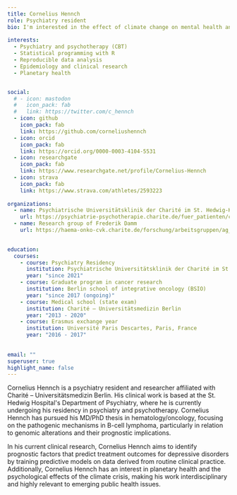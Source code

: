 ```yaml
---
title: Cornelius Hennch
role: Psychiatry resident
bio: I'm interested in the effect of climate change on mental health and reproducible data analysis.
  
interests:
  - Psychiatry and psychotherapy (CBT)
  - Statistical programming with R
  - Reproducible data analysis
  - Epidemiology and clinical research
  - Planetary health


social:
  # - icon: mastodon
  #   icon_pack: fab
  #   link: https://twitter.com/c_hennch
  - icon: github
    icon_pack: fab
    link: https://github.com/corneliushennch
  - icon: orcid
    icon_pack: fab
    link: https://orcid.org/0000-0003-4104-5531
  - icon: researchgate
    icon_pack: fab
    link: https://www.researchgate.net/profile/Cornelius-Hennch
  - icon: strava
    icon_pack: fab
    link: https://www.strava.com/athletes/2593223
 
organizations:
  - name: Psychiatrische Universitätsklinik der Charité im St. Hedwig-Krankenhaus
    url: https://psychiatrie-psychotherapie.charite.de/fuer_patienten/charite_im_shk/
  - name: Research group of Frederik Damm
    url: https://haema-onko-cvk.charite.de/forschung/arbeitsgruppen/ag_damm/

    
education:
  courses:
    - course: Psychiatry Residency
      institution: Psychiatrische Universitätsklinik der Charité im St. Hedwig-Krankenhaus
      year: "since 2021"
    - course: Graduate program in cancer research
      institution: Berlin school of integrative oncology (BSIO)
      year: "since 2017 (ongoing)"
    - course: Medical school (state exam)
      institution: Charité – Universitätsmedizin Berlin
      year: "2013 - 2020"
    - course: Erasmus exchange year
      institution: Université Paris Descartes, Paris, France
      year: "2016 - 2017"
    
    
email: ""
superuser: true
highlight_name: false
---
```


Cornelius Hennch is a psychiatry resident and researcher affiliated with Charité – Universitätsmedizin Berlin. His clinical work is based at the St. Hedwig Hospital's Department of Psychiatry, where he is currently undergoing his residency in psychiatry and psychotherapy. Cornelius Hennch has pursued his MD/PhD thesis in hematology/oncology, focusing on the pathogenic mechanisms in B-cell lymphoma, particularly in relation to genomic alterations and their prognostic implications.

In his current clinical research, Cornelius Hennch aims to identify prognostic factors that predict treatment outcomes for depressive disorders by training predictive models on data derived from routine clinical practice. Additionally, Cornelius Hennch has an interest in planetary health and the psychological effects of the climate crisis, making his work interdisciplinary and highly relevant to emerging public health issues.
